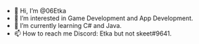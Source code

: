 - 👋 Hi, I’m @06Etka
- 👀 I’m interested in Game Development and App Development.
- 🌱 I’m currently learning C# and Java.
- 📫 How to reach me Discord: Etka but not skeet#9641.

<!---
06Etka/06Etka is a ✨ special ✨ repository because its `README.md` (this file) appears on your GitHub profile.
You can click the Preview link to take a look at your changes.
--->
